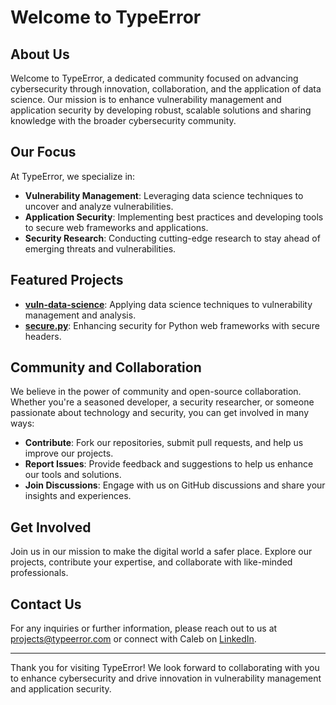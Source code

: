 # Welcome to TypeError

## About Us

Welcome to TypeError, a dedicated community focused on advancing cybersecurity through innovation, collaboration, and the application of data science. Our mission is to enhance vulnerability management and application security by developing robust, scalable solutions and sharing knowledge with the broader cybersecurity community.

## Our Focus

At TypeError, we specialize in:
- **Vulnerability Management**: Leveraging data science techniques to uncover and analyze vulnerabilities.
- **Application Security**: Implementing best practices and developing tools to secure web frameworks and applications.
- **Security Research**: Conducting cutting-edge research to stay ahead of emerging threats and vulnerabilities.

## Featured Projects

- **[vuln-data-science](https://github.com/TypeError/vuln-data-science)**: Applying data science techniques to vulnerability management and analysis.
- **[secure.py](https://github.com/TypeError/secure)**: Enhancing security for Python web frameworks with secure headers.

## Community and Collaboration

We believe in the power of community and open-source collaboration. Whether you're a seasoned developer, a security researcher, or someone passionate about technology and security, you can get involved in many ways:
- **Contribute**: Fork our repositories, submit pull requests, and help us improve our projects.
- **Report Issues**: Provide feedback and suggestions to help us enhance our tools and solutions.
- **Join Discussions**: Engage with us on GitHub discussions and share your insights and experiences.

## Get Involved

Join us in our mission to make the digital world a safer place. Explore our projects, contribute your expertise, and collaborate with like-minded professionals.

## Contact Us

For any inquiries or further information, please reach out to us at [projects@typeerror.com](mailto:projects@typeerror.com) or connect with Caleb on [LinkedIn](https://linkedin.com/in/calebk).

---

Thank you for visiting TypeError! We look forward to collaborating with you to enhance cybersecurity and drive innovation in vulnerability management and application security.

